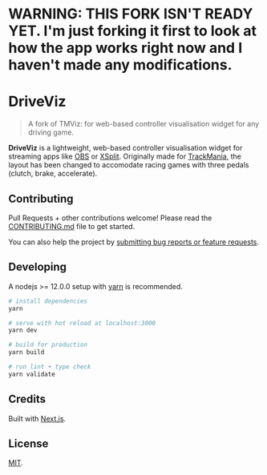 # WARNING: THIS FORK ISN'T READY YET. I'm just forking it first to look at how the app works right now and I haven't made any modifications.

# DriveViz

> A fork of TMViz: for web-based controller visualisation widget for any driving game.

**DriveViz** is a lightweight, web-based controller visualisation widget for streaming apps like [OBS](https://obsproject.com/) or [XSplit](https://www.xsplit.com/). Originally made for [TrackMania](https://trackmania.com/), the layout has been changed to accomodate racing games with three pedals (clutch, brake, accelerate).


## Contributing

Pull Requests + other contributions welcome! Please read the [CONTRIBUTING.md](CONTRIBUTING.md) file to get started.

You can also help the project by [submitting bug reports or feature requests](https://github.com/resir014/TMViz/issues/new/choose).

## Developing

A nodejs >= 12.0.0 setup with [yarn](https://yarnpkg.com/) is recommended.

```bash
# install dependencies
yarn

# serve with hot reload at localhost:3000
yarn dev

# build for production
yarn build

# run lint + type check
yarn validate
```

## Credits

Built with [Next.js](https://nextjs.org/).

## License

[MIT](LICENSE).

